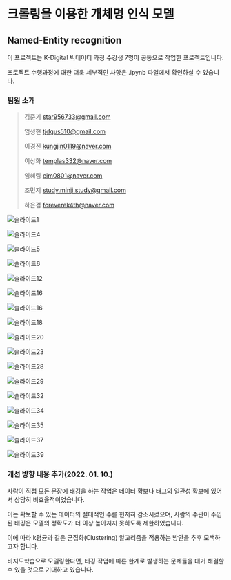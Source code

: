 # 크롤링을 이용한 개체명 인식 모델 
## Named-Entity recognition

이 프로젝트는 K-Digital 빅데이터 과정 수강생 7명이 공동으로 작업한 프로젝트입니다.

프로젝트 수행과정에 대한 더욱 세부적인 사항은 .ipynb 파일에서 확인하실 수 있습니다.

### 팀원 소개
>김준기 star956733@gmail.com
>
>엄성현 tjdgus510@gmail.com
>
>이경진 kungjin0119@naver.com
>
>이상화 templas332@naver.com
>
>임혜림 eim0801@naver.com
>
>조민지 study.minji.study@gmail.com
>
>하은겸 foreverek4th@naver.com

![슬라이드1](https://user-images.githubusercontent.com/83121895/150081129-8a46c978-6535-4775-b652-2f9f013832ab.GIF)

![슬라이드4](https://user-images.githubusercontent.com/83121895/150081177-942bbdc5-a847-4ee0-9130-7d6145a3e1cd.GIF)

![슬라이드5](https://user-images.githubusercontent.com/83121895/150081207-900e6c18-44d9-4be6-9ae6-7a72ad08bc95.GIF)

![슬라이드6](https://user-images.githubusercontent.com/83121895/150081244-c71af820-8b2c-4211-9e06-1e14600c877c.GIF)

![슬라이드12](https://user-images.githubusercontent.com/83121895/150081311-ef8ebdc3-4dae-4e98-8135-d175e3c4d873.GIF)

![슬라이드16](https://user-images.githubusercontent.com/83121895/150081389-782df664-d600-4cd5-9d16-e57675fcb74b.GIF)

![슬라이드16](https://user-images.githubusercontent.com/83121895/150081408-a76ad62c-3911-4385-93db-c7e278341cb7.GIF)

![슬라이드18](https://user-images.githubusercontent.com/83121895/150081438-c6e449d6-4cd8-4434-bb17-2f7b4045fb31.GIF)

![슬라이드20](https://user-images.githubusercontent.com/83121895/150081465-a20652ab-6ecb-4fbe-a40c-c688359f3560.GIF)

![슬라이드23](https://user-images.githubusercontent.com/83121895/150081513-e7c90b02-b42e-44c7-915e-83fe553d95d4.GIF)

![슬라이드28](https://user-images.githubusercontent.com/83121895/150081561-f8dbf054-d1eb-4cc3-bd79-c9c10572d98d.GIF)

![슬라이드29](https://user-images.githubusercontent.com/83121895/150081599-76aaf758-5045-4b20-972c-0390b582ed28.GIF)

![슬라이드32](https://user-images.githubusercontent.com/83121895/150081616-3f0a4b0e-7530-4922-9737-d157e2d07e54.GIF)

![슬라이드34](https://user-images.githubusercontent.com/83121895/150081650-e6610a35-9454-4b7e-9cad-cf4bb0f48736.GIF)

![슬라이드35](https://user-images.githubusercontent.com/83121895/150081662-9a185e86-3911-4d68-a002-36d7e289dd26.GIF)

![슬라이드37](https://user-images.githubusercontent.com/83121895/150081682-932bc807-228d-4e99-bf90-97e15b640bb3.GIF)

![슬라이드39](https://user-images.githubusercontent.com/83121895/150081704-14972186-dabf-486f-843c-8455376c6e99.GIF)

### 개선 방향 내용 추가(2022. 01. 10.)  
사람이 직접 모든 문장에 태깅을 하는 작업은 데이터 확보나 태그의 일관성 확보에 있어서 상당히 비효율적이었습니다.

이는 확보할 수 있는 데이터의 절대적인 수를 현저히 감소시켰으며, 사람의 주관이 주입된 태깅은 모델의 정확도가 더 이상 높아지지 못하도록 제한하였습니다.

이에 따라 k평균과 같은 군집화(Clustering) 알고리즘을 적용하는 방안을 추후 모색하고자 합니다.

비지도학습으로 모델링한다면, 태깅 작업에 따른 한계로 발생하는 문제들을 대거 해결할 수 있을 것으로 기대하고 있습니다.

